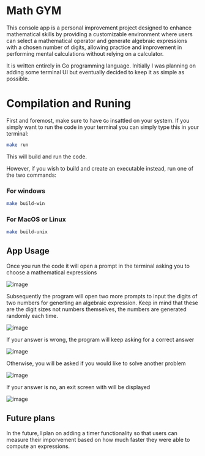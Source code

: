 # Math GYM

This console app is a personal improvement project designed to enhance mathematical skills by providing a customizable environment where users can select a mathematical operator and generate algebraic expressions with a chosen number of digits, allowing practice and improvement in performing mental calculations without relying on a calculator.

It is written entirely in Go programming language. Initially I was planning on adding some terminal UI but eventually decided to keep it as simple as possible.


# Compilation and Runing

First and foremost, make sure to have `Go` insattled on your system. If you simply want to run the code in your terminal you can simply type this in your terminal:

```bash
make run
```

This will build and run the code.

However, if you wish to build and create an executable instead, run one of the two commands:

### For windows
```bash
make build-win
```

### For MacOS or Linux
```bash
make build-unix
```

## App Usage

Once you run the code it will open a prompt in the terminal asking you to choose a mathematical expressions

![image](https://github.com/Aslanbayli/math-gym/assets/48028559/b95660a8-0d51-421f-a653-2adb6231a3a6)

Subsequently the program will open two more prompts to input the digits of two numbers for generting an algebraic expression. Keep in mind that these are the digit sizes not numbers themselves, the numbers are generated randomly each time. 

![image](https://github.com/Aslanbayli/math-gym/assets/48028559/69380dd8-8a61-42fe-83e9-3471db9786b3)

If your answer is wrong, the program will keep asking for a correct answer

![image](https://github.com/Aslanbayli/math-gym/assets/48028559/5aa4bfd7-206d-40f2-8587-82d869daee24)

Otherwise, you will be asked if you would like to solve another problem

![image](https://github.com/Aslanbayli/math-gym/assets/48028559/ef01664c-6890-4b74-af89-5c9a460d7284)

If your answer is no, an exit screen with will be displayed

![image](https://github.com/Aslanbayli/math-gym/assets/48028559/7f3c9a4e-e5ee-4993-84b6-cd1712c25dc3)

## Future plans

In the future, I plan on adding a timer functionality so that users can measure their imporvement based on how much faster they were able to compute an expressions.


